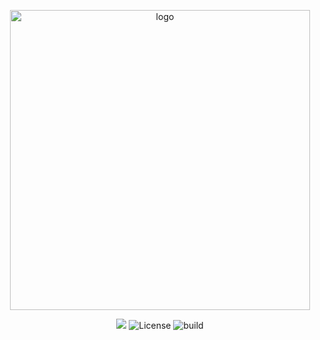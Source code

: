 <p align="center">
  <a href="https://vuepress.vuejs.org/" target="_blank">
    <img width="480" src="https://user-images.githubusercontent.com/44236850/87004495-b5cdf000-c1e7-11ea-8dbb-159d63d98aa0.jpeg" alt="logo">
  </a>
</p>

<p align="center">
  <img src="https://img.shields.io/badge/C%2B%2B-GUI-orange"</a>
  <img src="https://img.shields.io/npm/l/vuepress.svg" alt="License"></a>
  <img src="https://img.shields.io/badge/build-succes-blue" alt="build"<a>
</p>
